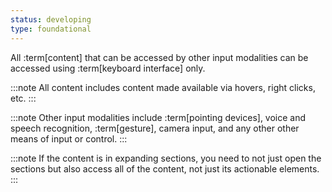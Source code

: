 ```yaml
---
status: developing
type: foundational
---
```


All :term[content] that can be accessed by other input modalities can be accessed using :term[keyboard interface] only.

:::note
All content includes content made available via hovers, right clicks, etc.
:::

:::note
Other input modalities include :term[pointing devices], voice and speech recognition, :term[gesture], camera input, and any other other means of input or control.
:::

:::note
If the content is in expanding sections, you need to not just open the sections but also access all of the content, not just its actionable elements.
:::

